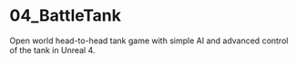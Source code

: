 # 04_BattleTank
Open world head-to-head tank game with simple AI and advanced control of the tank in Unreal 4.
